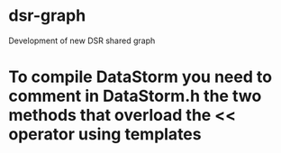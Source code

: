 # dsr-graph
Development of new DSR shared graph

# To compile DataStorm you need to comment in DataStorm.h the two methods that overload the << operator using templates
